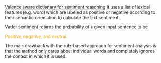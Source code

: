 [Valence aware dictionary for sentiment reasoning](https://pypi.org/project/vaderSentiment/)
It uses a list of lexical features (e.g. word) which are labeled as positive or negative according to their semantic orientation to calculate the text sentiment.   

Vader sentiment returns the probability of a given input sentence to be 

<font color = 'orange'>Positive, negative, and neutral.</font>

The main drawback with the rule-based approach for sentiment analysis is that the method only cares about individual words and completely ignores the context in which it is used.